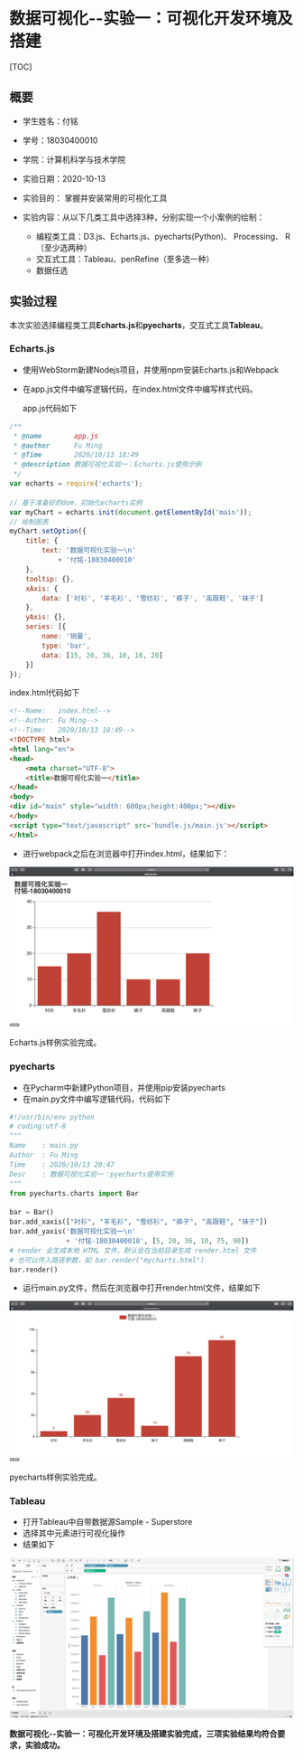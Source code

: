 # 数据可视化--实验一：可视化开发环境及搭建

[TOC]

## 概要

+ 学生姓名：付铭
+ 学号：18030400010
+ 学院：计算机科学与技术学院
+ 实验日期：2020-10-13

+ 实验目的： 掌握并安装常用的可视化工具

+ 实验内容：从以下几类工具中选择3种，分别实现一个小案例的绘制：
  + 编程类工具：D3.js、Echarts.js、pyecharts(Python)、 Processing、 R（至少选两种）
  + 交互式工具：Tableau、penRefine（至多选一种）
  + 数据任选

## 实验过程

本次实验选择编程类工具**Echarts.js**和**pyecharts**，交互式工具**Tableau**。

### Echarts.js

+ 使用WebStorm新建Nodejs项目，并使用npm安装Echarts.js和Webpack

+ 在app.js文件中编写逻辑代码，在index.html文件中编写样式代码。

  app.js代码如下

```javascript
/**
 * @name        app.js
 * @author      Fu Ming
 * @Time        2020/10/13 18:49
 * @description 数据可视化实验一：Echarts.js使用示例
 */
var echarts = require('echarts');

// 基于准备好的dom，初始化echarts实例
var myChart = echarts.init(document.getElementById('main'));
// 绘制图表
myChart.setOption({
    title: {
        text: '数据可视化实验一\n'
            + '付铭-18030400010'
    },
    tooltip: {},
    xAxis: {
        data: ['衬衫', '羊毛衫', '雪纺衫', '裤子', '高跟鞋', '袜子']
    },
    yAxis: {},
    series: [{
        name: '销量',
        type: 'bar',
        data: [15, 20, 36, 10, 10, 20]
    }]
});
```

index.html代码如下

```html
<!--Name:   index.html-->
<!--Author: Fu Ming-->
<!--Time:   2020/10/13 18:49-->
<!DOCTYPE html>
<html lang="en">
<head>
    <meta charset="UTF-8">
    <title>数据可视化实验一</title>
</head>
<body>
<div id="main" style="width: 600px;height:400px;"></div>
</body>
<script type="text/javascript" src='bundle.js/main.js'></script>
</html>
```

+ 进行webpack之后在浏览器中打开index.html，结果如下：

![echarts](./images/echarts.png)

Echarts.js样例实验完成。

### pyecharts

+ 在Pycharm中新建Python项目，并使用pip安装pyecharts
+ 在main.py文件中编写逻辑代码，代码如下

```python
#!/usr/bin/env python
# coding:utf-8
"""
Name    : main.py
Author  : Fu Ming
Time    : 2020/10/13 20:47
Desc    : 数据可视化实验一：pyecharts使用实例
"""
from pyecharts.charts import Bar

bar = Bar()
bar.add_xaxis(["衬衫", "羊毛衫", "雪纺衫", "裤子", "高跟鞋", "袜子"])
bar.add_yaxis('数据可视化实验一\n'
              + '付铭-18030400010', [5, 20, 36, 10, 75, 90])
# render 会生成本地 HTML 文件，默认会在当前目录生成 render.html 文件
# 也可以传入路径参数，如 bar.render("mycharts.html")
bar.render()
```

+ 运行main.py文件，然后在浏览器中打开render.html文件，结果如下

![pyecharts](./images/pyecharts.png)

pyecharts样例实验完成。

### Tableau

+ 打开Tableau中自带数据源Sample - Superstore
+ 选择其中元素进行可视化操作
+ 结果如下

![tableau](./images/tableau.png)

**数据可视化--实验一：可视化开发环境及搭建实验完成，三项实验结果均符合要求，实验成功。**

